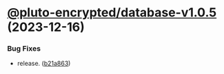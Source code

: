 # [@pluto-encrypted/database-v1.0.5](https://github.com/elribonazo/pluto-encrypted/compare/@pluto-encrypted/database-v1.0.4...@pluto-encrypted/database-v1.0.5) (2023-12-16)


### Bug Fixes

* release. ([b21a863](https://github.com/elribonazo/pluto-encrypted/commit/b21a863bedd3258bb0809c963f74a19c511fe8a8))
